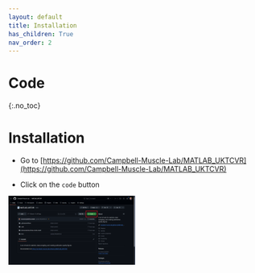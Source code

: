 ```yaml
---
layout: default
title: Installation
has_children: True
nav_order: 2
---
```


# Code
{:.no_toc}

# Installation

+ Go to [https://github.com/Campbell-Muscle-Lab/MATLAB_UKTCVR](https://github.com/Campbell-Muscle-Lab/MATLAB_UKTCVR)

+ Click on the `code` button

<img src = "images/repo_code.png" width = "50%">
